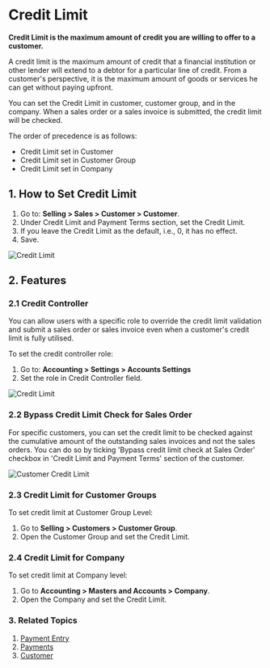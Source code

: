 <!-- add-breadcrumbs -->
# Credit Limit

**Credit Limit is the maximum amount of credit you are willing to offer to a customer.**

A credit limit is the maximum amount of credit that a financial institution or
other lender will extend to a debtor for a particular line of credit. From a
customer's perspective, it is the maximum amount of goods or services he can get without paying upfront.

You can set the Credit Limit in customer, customer group, and in the company.
When a sales order or a sales invoice is submitted, the credit limit will be checked.

The order of precedence is as follows:

* Credit Limit set in Customer
* Credit Limit set in Customer Group
* Credit Limit set in Company


## 1. How to Set Credit Limit
1. Go to: **Selling > Sales > Customer > Customer**.
1. Under Credit Limit and Payment Terms section, set the Credit Limit.
1. If you leave the Credit Limit as the default, i.e., 0, it has no effect.
1. Save.

<img class="screenshot" alt="Credit Limit" src="{{docs_base_url}}/assets/img/accounts/customer-credit-limit.png">

## 2. Features
### 2.1 Credit Controller
You can allow users with a specific role to override the credit limit validation and submit a sales order or sales invoice even when a customer's credit limit is fully utilised.

To set the credit controller role:

1. Go to: **Accounting > Settings > Accounts Settings**
1. Set the role in Credit Controller field.

<img class="screenshot" alt="Credit Limit" src="{{docs_base_url}}/assets/img/accounts/credit_controller_role.png">

### 2.2 Bypass Credit Limit Check for Sales Order

For specific customers, you can set the credit limit to be checked against the cumulative amount of the outstanding sales invoices and not the sales orders. You can do so by ticking 'Bypass credit limit check at Sales Order' checkbox in 'Credit Limit and Payment Terms' section of the customer.

<img class="screenshot" alt="Customer Credit Limit" src="{{docs_base_url}}/assets/img/crm/customer-credit-limit.png">


### 2.3 Credit Limit for Customer Groups
To set credit limit at Customer Group Level:

1. Go to **Selling > Customers > Customer Group**.
1. Open the Customer Group and set the Credit Limit.

### 2.4 Credit Limit for Company
To set credit limit at Company level:

1. Go to **Accounting > Masters and Accounts > Company**.
1. Open the Company and set the Credit Limit.

### 3. Related Topics
1. [Payment Entry](/docs/user/manual/en/accounts/payment-entry)
1. [Payments](/docs/user/manual/en/accounts/payments)
1. [Customer](/docs/user/manual/en/CRM/customer)
